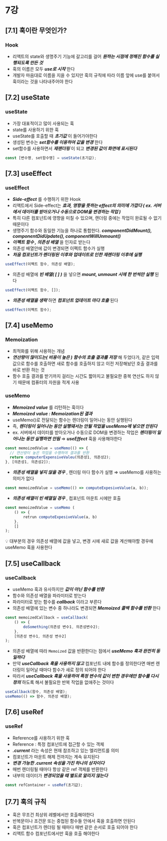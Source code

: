 # 7강

## [7.1] 훅이란 무엇인가?

### Hook

- 리액트의 state와 생명주기 기능에 갈고리를 걸어 **_원하는 시점에 정해진 함수를 실행되도록 만든 것_**
- 훅의 이름은 모두 **_use로 시작_** 한다
- 개발자 마음대로 이름을 지을 수 있지만 훅의 규칙에 따라 이름 앞에 use를 붙여서 훅이라는 것을 나타내주어야 한다

## [7.2] useState

### useState

- 가장 대표적이고 많이 사용되는 훅
- state를 사용하기 위한 훅
- useState를 호출할 때 **_초기값_** 이 들어가야한다
- 생성된 변수는 **_set함수를 이용하여 값을 변경_** 한다
- set함수를 사용하면서 **_재랜더링_** 이 되고 **_변경된 값이 화면에 표시된다_**

```jsx
const [변수명, set함수명] = useState(초기값);
```

## [7.3] useEffect

### useEffect

- **_Side-effect_** 를 수행하기 위한 Hook
- 리액트에서 Side-effect는 **_효과, 영향을 뜻하는 effect의 의미에 가깝다 ( ex. 서버에서 데이터를 받아오거나 수동으로 DOM을 변경하는 작업 )_**
- 특히 다른 컴포넌트에 영향을 미칠 수 있으며, 랜더링 중에는 작업이 완료될 수 없기 때문이다
- 생명주기 함수와 동일한 기능을 하나로 통합한다. **_componentDidMount(), componentDidUpdate(), componentWillUnmount()_**
- **_이펙트 함수 , 의존성 배열_** 을 인자로 받는다
- 의존성 배열안에 값이 변경되면 이펙트 함수가 실행
- **_처음 컴포넌트가 렌더링된 이후와 업데이트로 인한 재렌더링 이후에 실행_**

```jsx
useEffect(이펙트 함수, 의존성 배열);
```

- 의존성 배열에 **_빈 배열( [ ] )_** 을 넣으면 **_mount, unmount 시에 한 번씩만 실행_** 된다

```jsx
useEffect(이펙트 함수, []);
```

- **_의존성 배열을 생략_** 하면 **_컴포넌트 업데이트 마다 호출_** 된다

```jsx
useEffect(이펙트 함수);
```

## [7.4] useMemo

### Memoization

- 최적화를 위해 사용하는 개념
- **_연산량이 많이드는( 비용이 높은 ) 함수의 호출 결과를 저장_** 해 두었다가, 같은 입력값으로 함수를 호출하면 새로 함수를 호출하지 않고 이전 저장해놨던 호출 결과를 바로 반환 하는 것
- 함수 호출 결과를 받기까지 걸리는 시간도 짧아지고 불필요한 중복 연산도 하지 않기 때문에 컴퓨터의 자원을 적게 사용

### useMemo

- **_Memoized value_** 를 리턴하는 훅이다
- **_Memoized value : Memoization된 결과_**
- useMemo()로 전달되는 함수는 렌더링이 일어나는 동안 실행된다
- 즉, **_렌더링이 일어나는 동안 실행돼서는 안될 작업을 useMemo에 넣으면 안된다_**
- ex. 서버에서 데이터를 받아오거나 수동으로 DOM을 변경하는 작업은 **_렌더링이 일어나는 동안 실행하면 안됨_** ⇒ **_useEffect_** 훅을 사용해야한다

```jsx
const memoizedValue = useMemo(() => {
  // 연산량이 높은 작업을 수행하여 결과를 반환
  return computerExpensiveValeu(의존성1, 의존성2);
}, [의존성1, 의존성2]);
```

- **_의존성 배열을 넣지 않을 경우_** , 렌더링 마다 함수가 실행
  ⇒ useMemo를 사용하는 의미가 없다

```jsx
const memoizedValue = useMemo(() => computeExpesiveValue(a, b));
```

- **_의존성 배열이 빈 배열일 경우_** , 컴포넌트 마운트 시에만 호출

```jsx
const memoizedValue = useMemo (
	() => {
		retrun computeExpesiveValue(a, b)
	},
	[]
);
```

💡 대부분의 경우 의존성 배열에 값을 넣고, 변경 시에 새로 값을 계산해야할 경우에 useMemo 훅을 사용한다

## [7.5] useCallback

### useCallback

- useMemo 훅과 유사하지만 **_값이 아닌 함수를 반환_**
- 함수와 의존성 배열을 파라미터로 받는다
- 파라미터로 받는 함수를 **_callback_** 이라고 부른다
- 의존성 배열에 있는 변수 중 하나라도 변경되면 **_Memoized 콜백 함수를 반환_** 한다

```jsx
const memoizedCallback = useCallback(
	() => {
		doSomething(의존성 변수1, 의존성변수2);
	},
	[의존성 변수1, 의존성 변수2]
);
```

- 의존성 배열에 따라 `Memoized` 값을 반환한다는 점에서 **_useMemo 훅과 완전히 동일하다_**
- 만약 **_useCallback 훅을 사용하지 않고_** 컴포넌트 내에 함수를 정의한다면 매번 렌더링이 일어날 때마다 함수가 새로 정의 되어야 한다
- 따라서 **_useCallback 훅을 사용하여 특정 변수의 값이 변한 경우에만 함수를 다시 정의_** 하도록 해서 불필요한 반복 작업을 없애주는 것이다

```jsx
useCallback(함수, 의존성 배열);
useMemo(() => 함수, 의존성 배열);
```

## [7.6] useRef

### useRef

- Reference를 사용하기 위한 훅
- Reference : 특정 컴포넌트에 접근할 수 있는 객체
- **_.current_** 라는 속성은 현재 참조하고 있는 엘리먼트를 의미
- 컴포넌트가 마운트 해제 전까지는 계속 유지된다
- **_변경 가능한 .current 속성을 가진 하나의 상자이다_**
- 매번 렌더링될 때마다 항상 같은 ref 객체를 반환한다
- 내부의 데이터가 **_변경되었을 때 별도로 알리지 않는다_**

```jsx
const refContainer = useRef(초기값);
```

## [7.7] 훅의 규칙

- 훅은 무조건 최상위 레벨에서만 호출해야한다
- 반복문이나 조건문 또는 중첩된 함수들 안에서 훅을 호출하면 안된다
- 훅은 컴포넌트가 렌더링 될 때마다 매번 같은 순서로 호출 되어야 한다
- 리액트 함수 컴포넌트에서만 훅을 호출 해야한다
